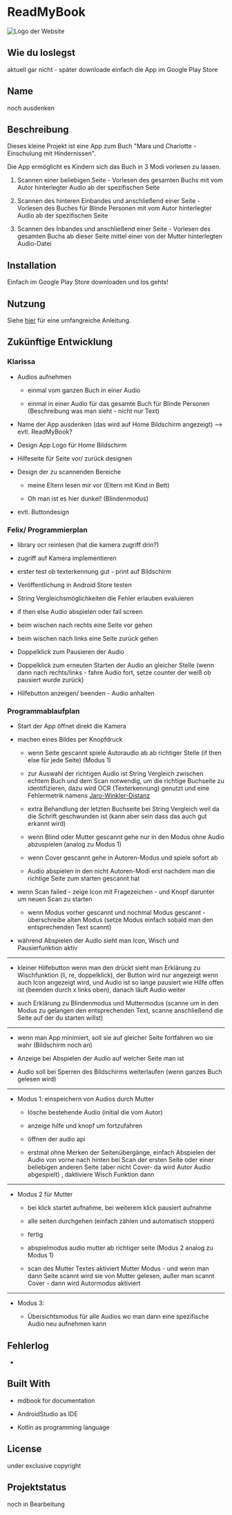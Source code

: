 # ReadMyBook

![Logo der Website](data/1.jpg)

## Wie du loslegst

aktuell gar nicht - später downloade einfach die App im Google Play Store

## Name
 noch ausdenken

## Beschreibung

Dieses kleine Projekt ist eine App zum Buch "Mara und Charlotte - Einschulung mit Hindernissen".

Die App ermöglicht es Kindern sich das Buch in 3 Modi vorlesen zu lassen.

1. Scannen einer beliebigen Seite - Vorlesen des gesamten Buchs mit vom Autor hinterlegter Audio ab der spezifischen Seite

2. Scannen des hinteren Einbandes und anschließend einer Seite - Vorlesen des Buches für Blinde Personen mit vom Autor hinterlegter Audio ab der spezifischen Seite

3. Scannen des Inbandes und anschließend einer Seite - Vorlesen des gesamten Buchs ab dieser Seite mittel einer von der Mutter hinterlegten Audio-Datei 

## Installation

Einfach im Google Play Store downloaden und los gehts!

## Nutzung

Siehe [hier](https://fepaul-book.github.io/ReadMyBook) für eine umfangreiche Anleitung. 


## Zukünftige Entwicklung

### Klarissa

- Audios aufnehmen

    - einmal vom ganzen Buch in einer Audio

    - einmal in einer Audio für das gesamte Buch für Blinde Personen (Beschreibung was man sieht - nicht nur Text)

- Name der App ausdenken (das wird auf Home Bildschirm angezeigt) --> evtl. ReadMyBook?

- Design App Logo für Home Bildschirm 

- Hilfeseite für Seite vor/ zurück designen

- Design der zu scannenden Bereiche

    - meine Eltern lesen mir vor (Eltern mit Kind in Bett)

    - Oh man ist es hier dunkel! (Blindenmodus)

- evtl. Buttondesign

### Felix/ Programmierplan 

- library ocr reinlesen (hat die kamera zugriff drin?)

- zugriff auf Kamera implementieren

- erster test ob texterkennung gut - print auf Bildschirm

- Veröffentlichung in Android Store testen

- String Vergleichsmöglichkeiten die Fehler erlauben evaluieren

- if then else Audio abspielen oder fail screen

- beim wischen nach rechts eine Seite vor gehen

- beim wischen nach links eine Seite zurück gehen

- Doppelklick zum Pausieren der Audio

- Doppelklick zum erneuten Starten der Audio an gleicher Stelle (wenn dann nach rechts/links - fahre Audio fort, setze counter der weiß ob pausiert wurde zurück)

- Hilfebutton anzeigen/ beenden - Audio anhalten

### Programmablaufplan

- Start der App öffnet direkt die Kamera

- machen eines Bildes per Knopfdruck 

    - wenn Seite gescannt spiele Autoraudio ab ab richtiger Stelle (if then else für jede Seite) (Modus 1)

    - zur Auswahl der richtigen Audio ist String Vergleich zwischen echtem Buch und dem Scan notwendig, um die richtige Buchseite zu identifizieren, dazu wird OCR (Texterkennung) genutzt und eine Fehlermetrik namens [Jaro-Winkler-Distanz](https://en.wikipedia.org/wiki/Jaro%E2%80%93Winkler_distance)

    - extra Behandlung der letzten Buchseite bei String Vergleich weil da die Schrift geschwunden ist (kann aber sein dass das auch gut erkannt wird)

    - wenn Blind oder Mutter gescannt gehe nur in den Modus ohne Audio abzuspielen (analog zu Modus 1)

    - wenn Cover gescannt gehe in Autoren-Modus und spiele sofort ab

    - Audio abspielen in den nicht Autoren-Modi erst nachdem man die richtige Seite zum starten gescannt hat

- wenn Scan failed - zeige Icon mit Fragezeichen - und Knopf darunter um neuen Scan zu starten

    - wenn Modus vorher gescannt und nochmal Modus gescannt - überschreibe alten Modus (setze Modus einfach sobald man den entsprechenden Text scannt)

- während Abspielen der Audio sieht man Icon, Wisch und Pausierfunktion aktiv

---------------------------------------

- kleiner Hilfebutton wenn man den drückt sieht man Erklärung zu Wischfunktion (li, re, doppelklick), der Button wird nur angezeigt wenn auch Icon angezeigt wird, und Audio ist so lange pausiert wie Hilfe offen ist (beenden durch x links oben), danach läuft Audio weiter

- auch Erklärung zu Blindenmodus und Muttermodus (scanne um in den Modus zu gelangen den entsprechenden Text, scanne anschließend die Seite auf der du starten willst)

---------------------------------------

- wenn man App minimiert, soll sie auf gleicher Seite fortfahren wo sie wahr (Bildschirm noch an)

- Anzeige bei Abspielen der Audio auf welcher Seite man ist

- Audio soll bei Sperren des Bildschirms weiterlaufen (wenn ganzes Buch gelesen wird)

---------------------------------------

- Modus 1: einspeichern von Audios durch Mutter

    - lösche bestehende Audio (initial die vom Autor)

    - anzeige hilfe und knopf um fortzufahren

    - öffnen der audio api

    - erstmal ohne Merken der Seitenübergänge, einfach Abspielen der Audio von vorne nach hinten bei Scan der ersten Seite oder einer beliebigen anderen Seite (aber nicht Cover- da wird Autor Audio abgespielt) , daktiviere Wisch Funktion dann

---------------------------------------

- Modus 2 für Mutter

    - bei klick startet aufnahme, bei weiterem klick pausiert aufnahme

    - alle seiten durchgehen (einfach zählen und automatisch stoppen)

    - fertig 

    - abspielmodus audio mutter ab richtiger seite (Modus 2 analog zu  Modus 1)

    - scan des Mutter Textes aktiviert Mutter Modus - und wenn man dann Seite scannt wird sie von Mutter gelesen, außer man scannt Cover - dann wird Autormodus aktiviert

---------------------------------------

- Modus 3: 

    - Übersichtsmodus für alle Audios wo man dann eine spezifische Audio neu aufnehmen kann

## Fehlerlog

- 

## Built With

- mdbook for documentation

- AndroidStudio as IDE

- Kotlin as programming language

## License

under exclusive copyright

## Projektstatus

noch in Bearbeitung
